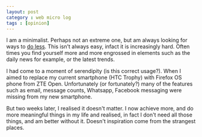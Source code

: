 ```yaml
---
layout: post
category : web micro log
tags : [opinion]
---
```


 

I am a minimalist. Perhaps not an extreme one, but am always looking for ways to [do less](http://zenhabits.net/less/). This isn't always easy, infact it is increasingly hard. Often times you find yourself more and more engrossed in elements such as the daily news for example, or the latest trends. 

I had come to a moment of serendipity (is this correct usage?). When I aimed to replace my current smartphone (HTC Trophy) with Firefox OS phone from ZTE Open. Unfortunately (or fortunately?) many of the features such as email, message counts, Whatsapp, Facebook messaging were missing from my new smartphone. 

But two weeks later, I realised it doesn't matter. I now achieve more, and do more meaningful things in my life and realised, in fact I don't need all those things, and am better without it. Doesn't inspiration come from the strangest places.
